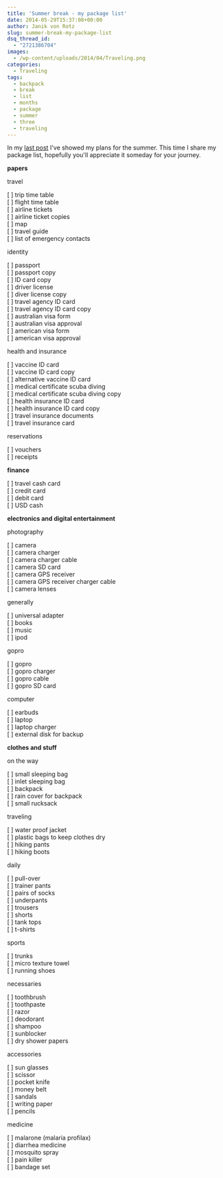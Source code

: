```yaml
---
title: 'Summer break - my package list'
date: 2014-05-29T15:37:08+00:00
author: Janik von Rotz
slug: summer-break-my-package-list
dsq_thread_id:
  - "2721386704"
images:
  - /wp-content/uploads/2014/04/Traveling.png
categories:
  - Traveling
tags:
  - backpack
  - break
  - list
  - months
  - package
  - summer
  - three
  - traveling
---
```

In my <a href="https://janikvonrotz.ch/2014/05/29/summer-break/" title="Summer break">last post</a> I've showed my plans for the summer. This time I share my package list, hopefully you'll appreciate it someday for your journey.
<!--more-->
**papers**

travel

[ ] trip time table  
[ ] flight time table  
[ ] airline tickets  
[ ] airline ticket copies  
[ ] map  
[ ] travel guide  
[ ] list of emergency contacts  

identity

[ ] passport  
[ ] passport copy  
[ ] ID card copy  
[ ] driver license  
[ ] diver license copy  
[ ] travel agency ID card  
[ ] travel agency ID card copy  
[ ] australian visa form  
[ ] australian visa approval  
[ ] american visa form  
[ ] american visa approval  

health and insurance

[ ] vaccine ID card  
[ ] vaccine ID card copy  
[ ] alternative vaccine ID card  
[ ] medical certificate scuba diving  
[ ] medical certificate scuba diving copy  
[ ] health insurance ID card  
[ ] health insurance ID card copy  
[ ] travel insurance documents  
[ ] travel insurance card  

reservations

[ ] vouchers  
[ ] receipts  

**finance**

[ ] travel cash card  
[ ] credit card  
[ ] debit card  
[ ] USD cash  

**electronics and digital entertainment**

photography

[ ] camera  
[ ] camera charger  
[ ] camera charger cable  
[ ] camera SD card  
[ ] camera GPS receiver  
[ ] camera GPS receiver charger cable  
[ ] camera lenses  

generally

[ ] universal adapter  
[ ] books  
[ ] music  
[ ] ipod  

gopro

[ ] gopro  
[ ] gopro charger  
[ ] gopro cable  
[ ] gopro SD card  

computer

[ ] earbuds  
[ ] laptop  
[ ] laptop charger  
[ ] external disk for backup  

**clothes and stuff**

on the way

[ ] small sleeping bag  
[ ] inlet sleeping bag  
[ ] backpack  
[ ] rain cover for backpack  
[ ] small rucksack  

traveling

[ ] water proof jacket  
[ ] plastic bags to keep clothes dry  
[ ] hiking pants  
[ ] hiking boots  

daily

[ ] pull-over  
[ ] trainer pants  
[ ] pairs of socks  
[ ] underpants  
[ ] trousers  
[ ] shorts  
[ ] tank tops  
[ ] t-shirts  

sports

[ ] trunks  
[ ] micro texture towel  
[ ] running shoes  

necessaries

[ ] toothbrush  
[ ] toothpaste  
[ ] razor  
[ ] deodorant  
[ ] shampoo  
[ ] sunblocker  
[ ] dry shower papers  

accessories

[ ] sun glasses  
[ ] scissor  
[ ] pocket knife  
[ ] money belt  
[ ] sandals  
[ ] writing paper  
[ ] pencils  

medicine

[ ] malarone (malaria profilax)  
[ ] diarrhea medicine  
[ ] mosquito spray  
[ ] pain killer  
[ ] bandage set  
